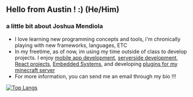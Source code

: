 ## Hello from Austin ! :) (He/Him)

### a little bit about Joshua Mendiola
- I love learning new programming concepts and tools, i'm chronically playing with new frameworks, languages, ETC
- In my freetime, as of now, im using my time outside of class to
  develop projects. I enjoy [mobile app development](https://github.com/JoshMendiola/Tlaloc), [serverside development](https://github.com/JoshMendiola/JoServer), [React projects](https://github.com/JoshMendiola/JoBlog), [Embedded Systems](https://github.com/JoshMendiola/PingPongPower), and developing [plugins for my minecraft server](https://github.com/JoshMendiola/BlockHunt)
- For more information, you can send me an email through my bio !!!

[![Top Langs](https://github-readme-stats.vercel.app/api/top-langs/?username=JoshMendiola)](https://github.com/anuraghazra/github-readme-stats)
